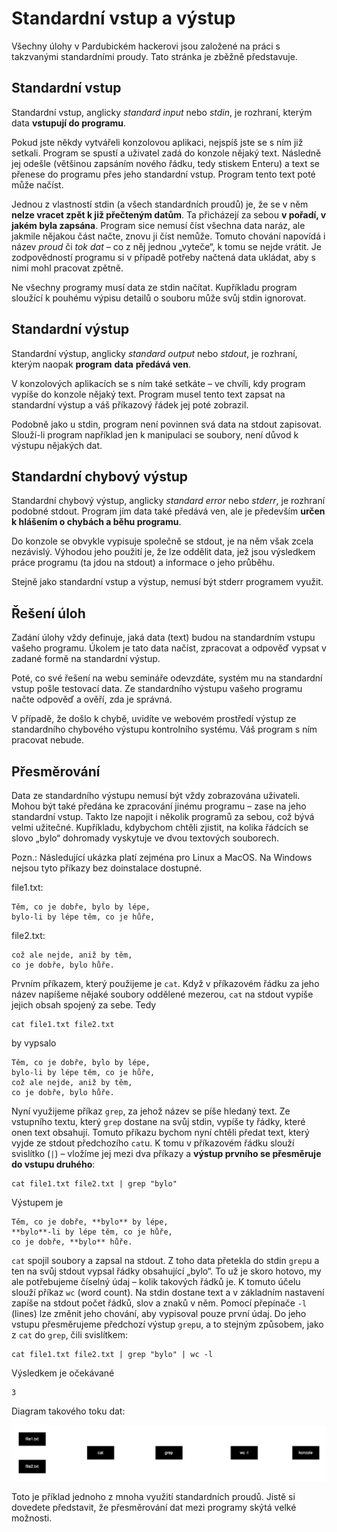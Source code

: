 # Standardní vstup a výstup

Všechny úlohy v Pardubickém hackerovi jsou založené na práci s takzvanými standardními proudy. Tato stránka je zběžně představuje.

## Standardní vstup

Standardní vstup, anglicky *standard input* nebo *stdin*, je rozhraní, kterým data **vstupují do programu**.

Pokud jste někdy vytvářeli konzolovou aplikaci, nejspíš jste se s ním již setkali. Program se spustí a uživatel zadá do konzole nějaký text. Následně jej odešle (většinou zapsáním nového řádku, tedy stiskem Enteru) a text se přenese do programu přes jeho standardní vstup. Program tento text poté může načíst.

Jednou z vlastností stdin (a všech standardních proudů) je, že se v něm **nelze vracet zpět k již přečteným datům**. Ta přicházejí za sebou **v pořadí, v jakém byla zapsána**. Program sice nemusí číst všechna data naráz, ale jakmile nějakou část načte, znovu ji číst nemůže. Tomuto chování napovídá i název *proud* či *tok dat* – co z něj jednou „vyteče“, k tomu se nejde vrátit. Je zodpovědností programu si v případě potřeby načtená data ukládat, aby s nimi mohl pracovat zpětně.

Ne všechny programy musí data ze stdin načítat. Kupříkladu program sloužící k pouhému výpisu detailů o souboru může svůj stdin ignorovat.

## Standardní výstup

Standardní výstup, anglicky *standard output* nebo *stdout*, je rozhraní, kterým naopak **program** **data** **předává ven**.

V konzolových aplikacích se s ním také setkáte – ve chvíli, kdy program vypíše do konzole nějaký text. Program musel tento text zapsat na standardní výstup a váš příkazový řádek jej poté zobrazil.

Podobně jako u stdin, program není povinnen svá data na stdout zapisovat. Slouží-li program například jen k manipulaci se soubory, není důvod k výstupu nějakých dat.

## Standardní chybový výstup

Standardní chybový výstup, anglicky *standard error* nebo *stderr*, je rozhraní podobné stdout. Program jím data také předává ven, ale je především **určen k hlášením o chybách a běhu programu**.

Do konzole se obvykle vypisuje společně se stdout, je na něm však zcela nezávislý. Výhodou jeho použití je, že lze oddělit data, jež jsou výsledkem práce programu (ta jdou na stdout) a informace o jeho průběhu.

Stejně jako standardní vstup a výstup, nemusí být stderr programem využit.

## Řešení úloh

Zadání úlohy vždy definuje, jaká data (text) budou na standardním vstupu vašeho programu. Úkolem je tato data načíst, zpracovat a odpověď vypsat v zadané formě na standardní výstup.

Poté, co své řešení na webu semináře odevzdáte, systém mu na standardní vstup pošle testovací data. Ze standardního výstupu vašeho programu načte odpověď a ověří, zda je správná.

V případě, že došlo k chybě, uvidíte ve webovém prostředí výstup ze standardního chybového výstupu kontrolního systému. Váš program s ním pracovat nebude.

## Přesměrování

Data ze standardního výstupu nemusí být vždy zobrazována uživateli. Mohou být také předána ke zpracování jinému programu – zase na jeho standardní vstup. Takto lze napojit i několik programů za sebou, což bývá velmi užitečné. Kupříkladu, kdybychom chtěli zjistit, na kolika řádcích se slovo „bylo“ dohromady vyskytuje ve dvou textových souborech.

Pozn.: Následující ukázka platí zejména pro Linux a MacOS. Na Windows nejsou tyto příkazy bez doinstalace dostupné.

file1.txt:

```
Těm, co je dobře, bylo by lépe,
bylo-li by lépe těm, co je hůře,
```

file2.txt:

```
což ale nejde, aniž by těm,
co je dobře, bylo hůře.
```

Prvním příkazem, který použijeme je `cat`. Když v příkazovém řádku za jeho název napíšeme nějaké soubory oddělené mezerou, `cat` na stdout vypíše jejich obsah spojený za sebe. Tedy

```
cat file1.txt file2.txt
```

by vypsalo

```
Těm, co je dobře, bylo by lépe,
bylo-li by lépe těm, co je hůře,
což ale nejde, aniž by těm,
co je dobře, bylo hůře.
```

Nyní využijeme příkaz `grep`, za jehož název se píše hledaný text. Ze vstupního textu, který `grep` dostane na svůj stdin, vypíše ty řádky, které onen text obsahují. Tomuto příkazu bychom nyní chtěli předat text, který vyjde ze stdout předchozího `cat`u. K tomu v příkazovém řádku slouží svislítko (`|`) – vložíme jej mezi dva příkazy a **výstup prvního se přesměruje do vstupu druhého**:

```
cat file1.txt file2.txt | grep "bylo"
```

Výstupem je

```
Těm, co je dobře, **bylo** by lépe,
**bylo**-li by lépe těm, co je hůře,
co je dobře, **bylo** hůře.
```

`cat` spojil soubory a zapsal na stdout. Z toho data přetekla do stdin `grep`u a ten na svůj stdout vypsal řádky obsahující „bylo“. To už je skoro hotovo, my ale potřebujeme číselný údaj – kolik takových řádků je. K tomuto účelu slouží příkaz `wc` (word count). Na stdin dostane text a v základním nastavení zapíše na stdout počet řádků, slov a znaků v něm. Pomocí přepínače `-l` (lines) lze změnit jeho chování, aby vypisoval pouze první údaj. Do jeho vstupu přesměrujeme předchozí výstup `grep`u, a to stejným způsobem, jako z `cat` do `grep`, čili svislítkem:

```
cat file1.txt file2.txt | grep "bylo" | wc -l
```

Výsledkem je očekávané

```
3
```

Diagram takového toku dat:

![diagram datového toku mezi příkazy](diagram.svg)

Toto je příklad jednoho z mnoha využití standardních proudů. Jistě si dovedete představit, že přesměrování dat mezi programy skýtá velké možnosti.